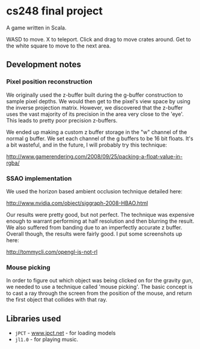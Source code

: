# cs248 final project

A game written in Scala.

WASD to move. X to teleport. Click and drag to move crates around. Get to the white square to move to the next area.

## Development notes

### Pixel position reconstruction

We originally used the z-buffer built during the g-buffer construction to sample pixel depths. We would then get to the pixel's view space by using the inverse projection matrix. However, we discovered that the z-buffer uses the vast majority of its precision in the area very close to the 'eye'. This leads to pretty poor precision z-buffers.

We ended up making a custom z buffer storage in the "w" channel of the normal g buffer. We set each channel of the g buffers to be 16 bit floats. It's a bit wasteful, and in the future, I will probably try this technique:

http://www.gamerendering.com/2008/09/25/packing-a-float-value-in-rgba/

### SSAO implementation

We used the horizon based ambient occlusion technique detailed here:

http://www.nvidia.com/object/siggraph-2008-HBAO.html

Our results were pretty good, but not perfect. The technique was expensive enough to warrant performing at half resolution and then blurring the result. We also suffered from banding due to an imperfectly accurate z buffer. Overall though, the results were fairly good. I put some screenshots up here:

http://tommycli.com/opengl-is-not-rl 

### Mouse picking

In order to figure out which object was being clicked on for the gravity gun, we needed to use a technique called 'mouse picking'. The basic concept is to cast a ray through the screen from the position of the mouse, and return the first object that collides with that ray.

## Libraries used

* `jPCT` - www.jpct.net - for loading models
* `jl1.0` - for playing music.
